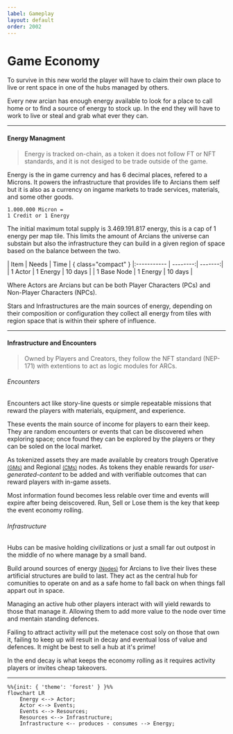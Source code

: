 ```yaml
---
label: Gameplay
layout: default
order: 2002
---
```


# Game Economy

To survive in this new world the player will have to claim their own place to live or rent space in one of the hubs managed by others. 

Every new arcian has enough energy available to look for a place to call home or to find a source of energy to stock up. In the end they will have to work to live or steal and grab what ever they can.

---
#### Energy Managment

> Energy is tracked on-chain, as a token it does not follow FT or NFT standards, and it is not desiged to be trade outside of the game.

Energy is the in game currency and has 6 decimal places, refered to a Microns. It powers the infrastructure that provides life to Arcians them self but it is also as a currency on ingame markets to trade services, materials, and some other goods.

```
1.000.000 Micron =
1 Credit or 1 Energy
```

The initial maximum total supply is 3.469.191.817 energy, this is a cap of 1 energy per map tile. This limits the amount of Arcians the universe can substain but also the infrastructure they can build in a given region of space based on the balance between the two.


| Item        |    Needs |    Time | { class="compact" }
|:----------- | --------:| -------:|
| 1 Actor     | 1 Energy | 10 days |
| 1 Base Node | 1 Energy | 10 days |

Where Actors are Arcians but can be both Player Characters (PCs) and Non-Player Characters (NPCs).

Stars and Infrastructures are the main sources of energy, depending on their composition or configuration they collect all energy from tiles with region space that is within their sphere of influence.

---
#### Infrastructure and Encounters

> Owned by Players and Creators, they follow the NFT standard (NEP-171) with extentions to act as logic modules for ARCs.


###### Encounters

Encounters act like story-line quests or simple repeatable missions that reward the players with materials, equipment, and experience.

These events the main source of income for players to earn their keep. They are random encounters or events that can be discovered when exploring space; once found they can be explored by the players or they can be soled on the local market. 

As tokenized assets they are made available by creators trough Operative <small>[(GMs)](/economics/#the-organisation)</small> and Regional <small>[(CMs)](/economics/#the-organisation)</small> nodes. As tokens they enable rewards for *user-generated-content* to be added and with verifiable outcomes that can reward players with in-game assets.

Most information found becomes less relable over time and events will expire after being deiscovered. Run, Sell or Lose them is the key that keep the event economy rolling.

###### Infrastructure

Hubs can be masive holding civilizations or just a small far out outpost in the middle of no where manage by a small band.

Build around sources of energy <small>[(Nodes)](/economics/#the-organisation)</small> for Arcians to live their lives these artificial structures are build to last. They act as the central hub for comunities to operate on and as a safe home to fall back on when things fall appart out in space.

Managing an active hub other players interact with will yield rewards to those that manage it. Allowing them to add more value to the node over time and mentain standing defences.


Failing to attract activity will put the metenace cost soly on those that own it, failing to keep up will result in decay and eventual loss of value and defences. It might be best to sell a hub at it's prime!

In the end decay is what keeps the economy rolling as it requires activity players or invites cheap takeovers.

---

```mermaid
%%{init: { 'theme': 'forest' } }%%
flowchart LR
    Energy <--> Actor;
    Actor <--> Events;
    Events <--> Resources;
    Resources <--> Infrastructure;
    Infrastructure <-- produces - consumes --> Energy;
```
